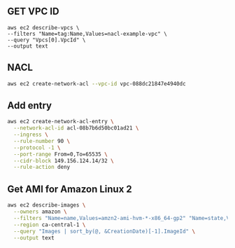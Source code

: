 ## GET VPC ID

```SH
aws ec2 describe-vpcs \
--filters "Name=tag:Name,Values=nacl-example-vpc" \
--query "Vpcs[0].VpcId" \
--output text
```

## NACL

```sh
aws ec2 create-network-acl --vpc-id vpc-088dc21847e4940dc
```

## Add entry

```sh
aws ec2 create-network-acl-entry \
  --network-acl-id acl-08b7b6d50bc01ad21 \
  --ingress \
  --rule-number 90 \
  --protocol -1 \
  --port-range From=0,To=65535 \
  --cidr-block 149.156.124.14/32 \
  --rule-action deny
```

## Get AMI for Amazon Linux 2

```sh
aws ec2 describe-images \
  --owners amazon \
  --filters "Name=name,Values=amzn2-ami-hvm-*-x86_64-gp2" "Name=state,Values=available" \
  --region ca-central-1 \
  --query "Images | sort_by(@, &CreationDate)[-1].ImageId" \
  --output text
```
